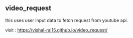 
## video_request
this uses user input data to fetch request from youtube api.

visit : https://vishal-raj15.github.io/video_request/

